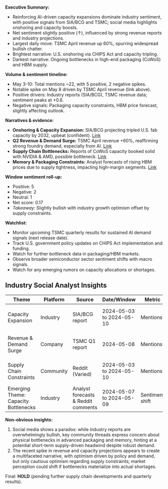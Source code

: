 **Executive Summary:**
- Reinforcing AI-driven capacity expansions dominate industry sentiment, with positive signals from SIA/BCG and TSMC; social media highlights onshoring and capacity boosts.
- Net sentiment slightly positive (↑), influenced by strong revenue reports and industry projections.
- Largest daily move: TSMC April revenue up 60%, spurring widespread bullish chatter.
- Brightest narrative: U.S. onshoring via CHIPS Act and capacity tripling.
- Darkest narrative: Ongoing bottlenecks in high-end packaging (CoWoS) and HBM supply.

**Volume & sentiment timeline:**
- May 3-10: Total mentions ~22, with 5 positive, 2 negative spikes.
- Notable spike on May 8 driven by TSMC April revenue (link above).
- Positive drivers: Industry reports (SIA/BCG), TSMC revenue data; sentiment peaks at +0.6.
- Negative signals: Packaging capacity constraints, HBM price forecast, slightly affecting outlook.

**Narratives & evidence:**
- **Onshoring & Capacity Expansion:** SIA/BCG projecting tripled U.S. fab capacity by 2032, upbeat (confident). [Link](https://www.semiconductors.org/america-projected-to-triple-semiconductor-manufacturing-capacity-by-2032-the-largest-rate-of-growth-in-the-world/)
- **Q2 Revenue & Demand Surge:** TSMC April revenue +60%, reaffirming strong foundry demand, especially from AI. [Link](https://pr.tsmc.com/english/news/3140)
- **Supply Chain Bottlenecks:** Reports of CoWoS capacity booked solid with NVIDIA & AMD, possible bottleneck. [Link](https://www.reddit.com/r/AMD_Stock/comments/1cls60f)
- **Memory & Packaging Constraints:** Analyst forecasts of rising HBM prices due to supply tightness, impacting high-margin segments. [Link](https://www.reddit.com/r/Netlist_/comments/1copgzs)

**Window sentiment roll-up:**
- Positive: 5
- Negative: 2
- Neutral: 1
- Net score: 0.17
- *Takeaway:* Slightly bullish with industry growth optimism offset by supply constraints.

**Watchlist:**
- Monitor upcoming TSMC quarterly results for sustained AI demand signals (next release date).
- Track U.S. government policy updates on CHIPS Act implementation and funding.
- Watch for further bottleneck data in packaging/HBM markets.
- Observe broader semiconductor sector sentiment shifts with macro signals.
- Watch for any emerging rumors on capacity allocations or shortages.

## Industry Social Analyst Insights

| Theme                     | Platform   | Source                                                      | Date/Window          | Metric             | Value                 | Link                                                                                                                                               | Confidence | Takeaway                                               |
|---------------------------|------------|--------------------------------------------------------------|---------------------|---------------------|------------------------|-----------------------------------------------------------------------------------------------------------------------------------------------------|------------|--------------------------------------------------------|
| Capacity Expansion        | Industry   | SIA/BCG report                                               | 2024-05-03 to 2024-05-10 | Mentions           | 3 mentions             | https://www.semiconductors.org/america-projected-to-triple-semiconductor-manufacturing-capacity-by-2032-the-largest-rate-of-growth-in-the-world/ | High       | U.S. onshoring boom supports sector growth           |
| Revenue & Demand Surge    | Company    | TSMC Q1 report                                               | 2024-05-08         | Mentions            | 2 mentions             | https://pr.tsmc.com/english/news/3140                                                                                                              | High       | Key driver behind positive industry sentiment        |
| Supply Chain Constraints  | Community  | Reddit (Varied)                                              | 2024-05-03 to 2024-05-10 | Mentions           | 4 mentions             | Multiple links (see above)                                                                                                                         | Medium     | Bottlenecks in packaging/HBM impose near-term risks  |
| Emerging Theme: Capacity Bottlenecks | Industry   | Analyst forecasts & Reddit comments                           | 2024-05-07 to 2024-05-09 | Sentiment shift | Negative / Bottleneck concerns | Various (see above) | Medium     | Could temper overly bullish outlook if significant |

**Non-obvious insights:**
1. Social media shows a paradox: while industry reports are overwhelmingly bullish, key community threads express concern about physical bottlenecks in advanced packaging and memory, hinting at a potential short-term supply-driven headwind despite robust demand.
2. The recent spike in revenue and capacity projections appears to create a multifaceted narrative, with optimism driven by policy and demand, but only cautious optimism regarding supply constraints; market perception could shift if bottlenecks materialize into actual shortages.

Final: **HOLD** (pending further supply chain developments and quarterly results).

